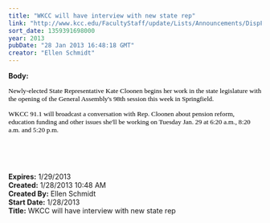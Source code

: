 ```yaml
---
title: "WKCC will have interview with new state rep"
link: "http://www.kcc.edu/FacultyStaff/update/Lists/Announcements/DispForm.aspx?ID=973"
sort_date: 1359391698000
year: 2013
pubDate: "28 Jan 2013 16:48:18 GMT"
creator: "Ellen Schmidt"
---
```


<div><b>Body:</b> <div class="ExternalClassB1B51E774761499BB9DE1CD3FB160DDF"><div>
<p><span style="font-family:'Tahoma','sans-serif';color:black;font-size:10pt">Newly-elected State Representative Kate Cloonen begins her work in the state legislature with the opening of the General Assembly's 98th session this week in Springfield.  </span></p>
<p><span style="font-family:'Tahoma','sans-serif';color:black;font-size:10pt">WKCC 91.1 will broadcast a conversation with Rep. Cloonen about pension reform, education funding and other issues she'll be working on Tuesday Jan. 29 at 6:20 a.m., 8:20 a.m. and 5:20 p.m.</span></p>
<p><span style="font-family:'Tahoma','sans-serif';color:black;font-size:10pt"></span> </p>
<p><span style="font-family:'Tahoma','sans-serif';color:black;font-size:10pt"></span> </p></div></div></div>
<div><b>Expires:</b> 1/29/2013</div>
<div><b>Created:</b> 1/28/2013 10:48 AM</div>
<div><b>Created By:</b> Ellen Schmidt</div>
<div><b>Start Date:</b> 1/28/2013</div>
<div><b>Title:</b> WKCC will have interview with new state rep</div>
